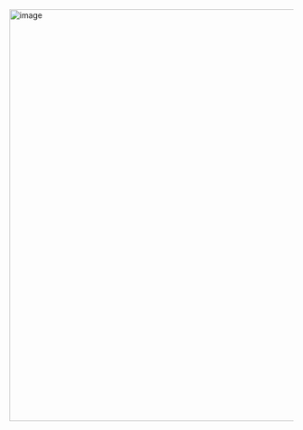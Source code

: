<img width="835" height="731" alt="image" src="https://github.com/user-attachments/assets/bf75cc9f-0774-4195-8a0a-f437f34740b7" />
